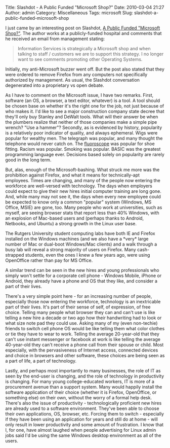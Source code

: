 Title: Slashdot - A Public Funded "Microsoft Shop?"
Date: 2010-03-04 21:27
Author: admin
Category: Miscellaneous
Tags: microsoft
Slug: slashdot-a-public-funded-microsoft-shop

I just came by an interesting post on Slashdot, [A Public Funded
"Microsoft
Shop?"](http://science.slashdot.org/story/10/03/04/1416226/A-Public-Funded-Microsoft-Shop).
The author works at a publicly-funded hospital and comments that he
received an email from management stating:

> Information Services is strategically a Microsoft shop and when
> talking to staff / customers we are to support this strategy. I no
> longer want to see comments promoting other Operating Systems.

Initially, my anti-Microsoft buzzer went off. But the post also stated
that they were ordered to remove Firefox from any computers not
specifically authorized by management. As usual, the Slashdot
conversation degenerated into a proprietary vs open debate.

As I have to comment on the Microsoft issue, I have two remarks. First,
software (an OS, a browser, a text editor, whatever) is a tool. A tool
should be chosen base on whether it's the right one for the job, not
just because of who makes it. I'd like to see a major construction
company state decree that they'll only buy Stanley and DeWalt tools.
What will their answer be when the plumbers realize that neither of
those companies make a simple pipe wrench? "Use a hammer"? Secondly, as
is evidenced by history, popularity is a relatively poor indicator of
quality, and always ephemeral. Wigs were popular for wealthy men. The
telegraph was popular, and many thought the telephone would never catch
on. The [fluoroscope](http://en.wikipedia.org/wiki/Fluoroscope) was
popular for shoe fitting. Racism was popular. Smoking was popular. BASIC
was the greatest programming language ever. Decisions based solely on
popularity are rarely good in the long term.

But, alas, enough of the Microsoft-bashing. What struck me more was the
prohibition against Firefox, and what it means for technically-apt
employees. Times are changing, and many of the people now entering the
workforce are well-versed with technology. The days when employers could
expect to give their new hires initial computer training are long gone.
And, while many may not see it, the days when every new employee could
be expected to know only a common "popular" system (Windows, MS Office,
MSIE) are gone, too. Many people who work at universities, such as
myself, are seeing browser stats that report less than 40% Windows, with
an explosion of Mac-based users and (perhaps thanks to Android,
Netbooks, and Ubuntu) a strong growth in the Linux user base.

The Rutgers University student computing labs have both IE and Firefox
installed on the Windows machines (and we also have a \*very\* large
number of Mac or dual-boot Windows/Mac clients) and a walk through a
busy lab will reveal a strong majority of users on Firefox. Many
cash-strapped students, even the ones I knew a few years ago, were using
OpenOffice rather than pay for MS Office.

A similar trend can be seen in the new hires and young professionals who
simply won't settle for a corporate cell phone - Windows Mobile, iPhone
or Android, they already have a phone and OS that they like, and
consider a part of their lives.

There's a very simple point here - for an increasing number of people,
especially those now entering the workforce, technology is an
inextricable part of their lives. It's part of their sense of self, of
expression, of free choice. Telling many people what browser they can
and can't use is like telling a new hire a decade or two ago how their
handwriting had to look or what size note pad they could use. Asking
many of my (even non-techie) friends to switch cell phone OS would be
like telling them what color clothes or tie they have to wear to work.
Telling the average 20-year-old that they can't use instant messenger or
facebook at work is like telling the average 40-year-old they can't
receive a phone call from their spouse or child. Most especially, with
the pervasiveness of Internet access, connected devices and choice in
browsers and other software, these choices are being seen as a part of
life, a part of technology.

Lastly, and perhaps most importantly to many businesses, the role of IT
as seen by the end-user is changing, and the role of technology in
productivity is changing. For many young college-educated workers, IT is
more of a procurement avenue than a support system. Many would happily
install the software application of their choice (whether it is Firefox,
OpenOffice, or something else) on their own, without the worry of a
formal help desk. There's also the issue of productivity -
technologically proficient new hires are already used to a software
environment. They've been able to choose their own applications, OS,
browser, etc. Forcing them to switch - especially if they have been
using an application for years and still do at home - will only result
in lower productivity and some amount of frustration. I know that I, for
one, have almost laughed when people advertising for Linux admin jobs
said I'd be using the same Windows desktop environment as all of the
users.

